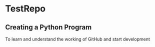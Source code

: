 # TestRepo
## Creating a Python Program 

To learn and understand the working of GitHub and start development 
